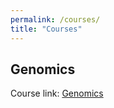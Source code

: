 ```yaml
---
permalink: /courses/
title: "Courses"
---
```


## Genomics

Course link: [Genomics](/courses/Genomics.html)
